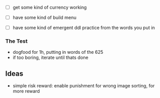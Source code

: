 - [ ] get some kind of currency working
- [ ] have some kind of build menu
- [ ] have some kind of emergent ddl practice from the words you put in


### The Test

- dogfood for 1h, putting in words of the 625
- if too boring, iterate until thats done


## Ideas

- simple risk reward: enable punishment for wrong image sorting, for more reward
